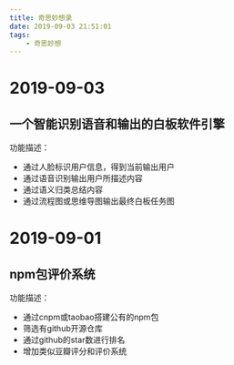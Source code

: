 ```yaml
---
title: 奇思妙想录
date: 2019-09-03 21:51:01
tags:
    - 奇思妙想
---
```


# 2019-09-03

## 一个智能识别语音和输出的白板软件引擎
功能描述：
- 通过人脸标识用户信息，得到当前输出用户
- 通过语音识别输出用户所描述内容
- 通过语义归类总结内容
- 通过流程图或思维导图输出最终白板任务图

<!-- more -->

# 2019-09-01

## npm包评价系统
功能描述：
- 通过cnpm或taobao搭建公有的npm包
- 筛选有github开源仓库
- 通过github的star数进行排名
- 增加类似豆瓣评分和评价系统
